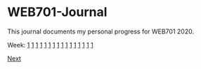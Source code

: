 # WEB701-Journal

This journal documents my personal progress for WEB701 2020.

Week: [1](https://github.com/Jason-MacDonald/WEB701-Journal/blob/master/week-one.md)
[1](https://github.com/Jason-MacDonald/WEB701-Journal/blob/master/week-one.md)
[1](https://github.com/Jason-MacDonald/WEB701-Journal/blob/master/week-one.md)
[1](https://github.com/Jason-MacDonald/WEB701-Journal/blob/master/week-one.md)
[1](https://github.com/Jason-MacDonald/WEB701-Journal/blob/master/week-one.md)
[1](https://github.com/Jason-MacDonald/WEB701-Journal/blob/master/week-one.md)
[1](https://github.com/Jason-MacDonald/WEB701-Journal/blob/master/week-one.md)
[1](https://github.com/Jason-MacDonald/WEB701-Journal/blob/master/week-one.md)
[1](https://github.com/Jason-MacDonald/WEB701-Journal/blob/master/week-one.md)
[1](https://github.com/Jason-MacDonald/WEB701-Journal/blob/master/week-one.md)
[1](https://github.com/Jason-MacDonald/WEB701-Journal/blob/master/week-one.md)
[1](https://github.com/Jason-MacDonald/WEB701-Journal/blob/master/week-one.md)
[1](https://github.com/Jason-MacDonald/WEB701-Journal/blob/master/week-one.md)
[1](https://github.com/Jason-MacDonald/WEB701-Journal/blob/master/week-one.md)
[1](https://github.com/Jason-MacDonald/WEB701-Journal/blob/master/week-one.md)
[1](https://github.com/Jason-MacDonald/WEB701-Journal/blob/master/week-one.md)

[Next](https://github.com/Jason-MacDonald/WEB701-Journal/blob/master/week-one.md)

